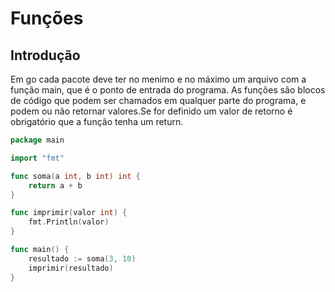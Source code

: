 # Funções

## Introdução
Em go cada pacote deve ter no menimo e no máximo um arquivo com a função main, que é o ponto de entrada do programa. As funções são blocos de código que podem ser chamados em qualquer parte do programa, e podem ou não retornar valores.Se for definido um valor de retorno é obrigatório que a função tenha um return.

```go
package main

import "fmt"

func soma(a int, b int) int {
	return a + b
}

func imprimir(valor int) {
	fmt.Println(valor)
}

func main() {
	resultado := soma(3, 10)
	imprimir(resultado)
}

```
